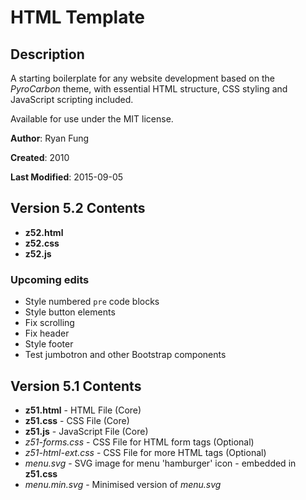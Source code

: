 HTML Template
=============

Description
-----------

A starting boilerplate for any website development based on the *PyroCarbon* theme, with essential HTML structure, CSS styling and JavaScript scripting included.

Available for use under the MIT license.

**Author**: Ryan Fung

**Created**: 2010

**Last Modified**: 2015-09-05


Version 5.2 Contents
--------------------

* **z52.html**
* **z52.css**
* **z52.js**

### Upcoming edits

* Style numbered `pre` code blocks
* Style button elements
* Fix scrolling
* Fix header
* Style footer
* Test jumbotron and other Bootstrap components


Version 5.1 Contents
--------------------

* **z51.html** - HTML File (Core)
* **z51.css** - CSS File (Core)
* **z51.js** - JavaScript File (Core)
* *z51-forms.css* - CSS File for HTML form tags (Optional)
* *z51-html-ext.css* - CSS File for more HTML tags (Optional)
* *menu.svg* - SVG image for menu 'hamburger' icon - embedded in **z51.css**
* *menu.min.svg* - Minimised version of *menu.svg*
